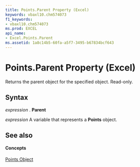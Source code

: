 ```yaml
---
title: Points.Parent Property (Excel)
keywords: vbaxl10.chm574073
f1_keywords:
- vbaxl10.chm574073
ms.prod: EXCEL
api_name:
- Excel.Points.Parent
ms.assetid: 1a8c14b5-60fa-a5f7-3495-b67834bcf643
---
```



# Points.Parent Property (Excel)

Returns the parent object for the specified object. Read-only.


## Syntax

 _expression_ . **Parent**

 _expression_ A variable that represents a **Points** object.


## See also


#### Concepts


[Points Object](points-object-excel.md)

